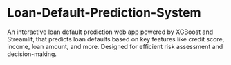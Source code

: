 # Loan-Default-Prediction-System
An interactive loan default prediction web app powered by XGBoost and Streamlit, that predicts loan defaults based on key features like credit score, income, loan amount, and more. Designed for efficient risk assessment and decision-making.
